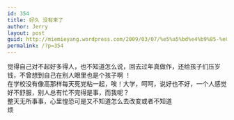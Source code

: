 ```yaml
---
id: 354
title: 好久 没有来了
author: Jerry
layout: post
guid: http://miemieyang.wordpress.com/2009/03/07/%e5%a5%bd%e4%b9%85-%e6%b2%a1%e6%9c%89%e6%9d%a5%e4%ba%86
permalink: /?p=354
---
```

觉得自己对不起好多得人，也不知道怎么说，回去过年真做作，还给孩子们压岁钱，不曾想到自己在别人眼里也是个孩子啊 ！  
在学校没有像高那样每天死党粘一起，唉！大学，呵呵，说好也不好，一个人感觉好不舒服，别人总有忙不完得是事，而我呢？  
整天无所事事，心里惶恐可是又不知道怎么去改变或者不知道  
烦